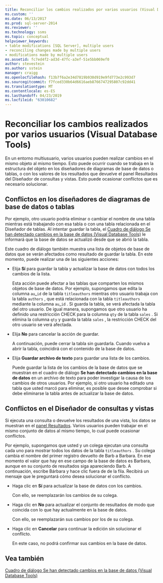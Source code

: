 ```yaml
---
title: Reconciliar los cambios realizados por varios usuarios (Visual Database Tools) | Microsoft Docs
ms.custom: ''
ms.date: 06/13/2017
ms.prod: sql-server-2014
ms.reviewer: ''
ms.technology: ssms
ms.topic: conceptual
helpviewer_keywords:
- table modifications [SQL Server], multiple users
- reconciling changes made by multiple users
- modifications made by multiple users
ms.assetid: fc7ed4f2-ad3d-47fc-a3ef-51e5bb069ef0
author: stevestein
ms.author: sstein
manager: craigg
ms.openlocfilehash: f13b7f6a2e34d7819b930d919e9fd773e2c993d7
ms.sourcegitcommit: f7fced330b64d6616aeb8766747295807c92dd41
ms.translationtype: MT
ms.contentlocale: es-ES
ms.lasthandoff: 04/23/2019
ms.locfileid: "63010682"
---
```

# <a name="reconcile-changes-made-by-multiple-users-visual-database-tools"></a>Reconciliar los cambios realizados por varios usuarios (Visual Database Tools)
  En un entorno multiusuario, varios usuarios pueden realizar cambios en el mismo objeto al mismo tiempo. Esto puede ocurrir cuando se trabaja en la estructura del objeto en los diseñadores de diagramas de base de datos o tablas, o con los valores de los resultados que devuelve el panel Resultados del Diseñador de consultas y vistas. Esto puede ocasionar conflictos que es necesario solucionar.  
  
## <a name="conflicts-in-the-table-or-database-diagram-designers"></a>Conflictos en los diseñadores de diagramas de base de datos o tablas  
 Por ejemplo, otro usuario podría eliminar o cambiar el nombre de una tabla mientras está trabajando con esa tabla o con una tabla relacionada en el Diseñador de tablas. Al intentar guardar la tabla, el [Cuadro de diálogo Se han detectado cambios en la base de datos &#40;Visual Database Tools&#41;](visual-database-tools.md) le informará que la base de datos se actualizó desde que se abrió la tabla.  
  
 Este cuadro de diálogo también muestra una lista de objetos de base de datos que se verán afectados como resultado de guardar la tabla. En este momento, puede realizar una de las siguientes acciones:  
  
-   Elija **Sí** para guardar la tabla y actualizar la base de datos con todos los cambios de la lista.  
  
     Esta acción puede afectar a las tablas que comparten los mismos objetos de base de datos. Por ejemplo, supongamos que edita la columna `au`_`id` de la tabla `titleauthors` mientras otro usuario trabaja con la tabla `authors` , que está relacionada con la tabla `titleauthors` mediante la columna `au`\_`id` . Si guarda la tabla, se verá afectada la tabla del otro usuario. De igual manera, supongamos que otro usuario ha definido una restricción CHECK para la columna `qty` de la tabla `sales` . Si elimina la columna `qty` y guarda la tabla `sales` , la restricción CHECK del otro usuario se verá afectada.  
  
-   Elija **No** para cancelar la acción de guardar.  
  
     A continuación, puede cerrar la tabla sin guardarla. Cuando vuelva a abrir la tabla, coincidirá con el contenido de la base de datos.  
  
-   Elija **Guardar archivo de texto** para guardar una lista de los cambios.  
  
     Puede guardar la lista de los cambios de la base de datos que se muestran en el cuadro de diálogo **Se han detectado cambios en la base de datos** en un archivo de texto para poder investigar la causa de los cambios de otros usuarios. Por ejemplo, si otro usuario ha editado una tabla que usted marcó para eliminar, es posible que desee comprobar si debe eliminarse la tabla antes de actualizar la base de datos.  
  
## <a name="conflicts-in-the-query-and-view-designer"></a>Conflictos en el Diseñador de consultas y vistas  
 Si ejecuta una consulta o devuelve los resultados de una vista, los datos se muestran en el [panel Resultados](results-pane-visual-database-tools.md). Varios usuarios pueden trabajar en el mismo conjunto de datos al mismo tiempo, lo cual puede ocasionar conflictos.  
  
 Por ejemplo, supongamos que usted y un colega ejecutan una consulta cada uno para mostrar todos los datos de la tabla `titleauthors` . Su colega cambia el nombre del primer registro devuelto de Barb a Barbara. En ese momento el valor que hay en ese campo de la base de datos es Barbara, aunque en su conjunto de resultados siga apareciendo Barb. A continuación, escribe Bárbara y hace clic fuera de de la fila. Recibirá un mensaje que le preguntará cómo desea solucionar el conflicto.  
  
-   Haga clic en **Sí** para actualizar la base de datos con los cambios.  
  
     Con ello, se reemplazarán los cambios de su colega.  
  
-   Haga clic en **No** para actualizar el conjunto de resultados de modo que coincida con lo que hay actualmente en la base de datos.  
  
     Con ello, se reemplazarán sus cambios por los de su colega.  
  
-   Haga clic en **Cancelar** para continuar la edición sin solucionar el conflicto.  
  
     En este caso, no podrá confirmar sus cambios en la base de datos.  
  
## <a name="see-also"></a>Vea también  
 [Cuadro de diálogo Se han detectado cambios en la base de datos &#40;Visual Database Tools&#41;](visual-database-tools.md)  
  
  
